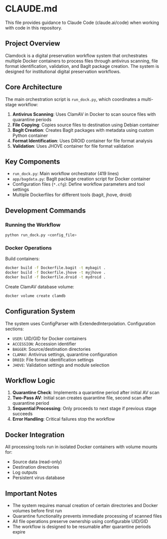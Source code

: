 # CLAUDE.md

This file provides guidance to Claude Code (claude.ai/code) when working with code in this repository.

## Project Overview

Clamdock is a digital preservation workflow system that orchestrates multiple Docker containers to process files through antivirus scanning, file format identification, validation, and BagIt package creation. The system is designed for institutional digital preservation workflows.

## Core Architecture

The main orchestration script is `run_dock.py`, which coordinates a multi-stage workflow:

1. **Antivirus Scanning**: Uses ClamAV in Docker to scan source files with quarantine periods
2. **File Copying**: Copies source files to destination using Debian container
3. **BagIt Creation**: Creates BagIt packages with metadata using custom Python container
4. **Format Identification**: Uses DROID container for file format analysis
5. **Validation**: Uses JHOVE container for file format validation

## Key Components

- `run_dock.py`: Main workflow orchestrator (419 lines)
- `app/bagdata.py`: BagIt package creation script for Docker container
- Configuration files (`*.cfg`): Define workflow parameters and tool settings
- Multiple Dockerfiles for different tools (bagit, jhove, droid)

## Development Commands

### Running the Workflow
```bash
python run_dock.py <config_file>
```

### Docker Operations
Build containers:
```bash
docker build -f Dockerfile.bagit -t mybagit .
docker build -f Dockerfile.jhove -t myjhove .
docker build -f Dockerfile.droid -t mydroid .
```

Create ClamAV database volume:
```bash
docker volume create clamdb
```

## Configuration System

The system uses ConfigParser with ExtendedInterpolation. Configuration sections:
- `USER`: UID/GID for Docker containers
- `ACCESSION`: Accession identifier
- `BAGGER`: Source/destination directories  
- `CLAMAV`: Antivirus settings, quarantine configuration
- `DROID`: File format identification settings
- `JHOVE`: Validation settings and module selection

## Workflow Logic

1. **Quarantine Check**: Implements a quarantine period after initial AV scan
2. **Two-Pass AV**: Initial scan creates quarantine file, second scan after quarantine period
3. **Sequential Processing**: Only proceeds to next stage if previous stage succeeds
4. **Error Handling**: Critical failures stop the workflow

## Docker Integration

All processing tools run in isolated Docker containers with volume mounts for:
- Source data (read-only)
- Destination directories
- Log outputs
- Persistent virus database

## Important Notes

- The system requires manual creation of certain directories and Docker volumes before first run
- Quarantine functionality prevents immediate processing of scanned files
- All file operations preserve ownership using configurable UID/GID
- The workflow is designed to be resumable after quarantine periods expire